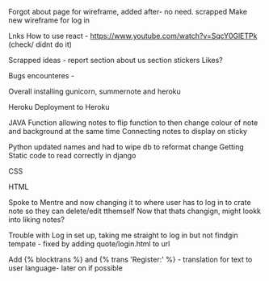 Forgot about page for wireframe, added after- no need. scrapped
Make new wireframe for log in

Lnks 
How to use react - https://www.youtube.com/watch?v=SqcY0GlETPk (check/ didnt do it)

Scrapped ideas - 
report section
about us section
stickers
Likes?

Bugs encounteres - 

Overall
installing gunicorn, summernote and heroku

Heroku
Deployment to Heroku

JAVA
Function allowing notes to flip 
function to then change colour of note and background at the same time
Connecting notes to display on sticky


Python
updated names and had to wipe db to reformat change
Getting Static code to read correctly in django

CSS

HTML

Spoke to Mentre and now changing it to where user has to log in to crate note so they can delete/edit tthemself
Now that thats changign, might lookk into liking notes?

Trouble with Log in set up, taking me straight to log in but not findgin tempate - fixed by adding quote/login.html to url

Add {% blocktrans %} and {% trans 'Register:' %} - translation for text to user language- later on if possible